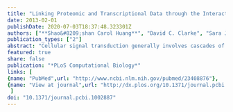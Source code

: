 ```yaml
---
title: "Linking Proteomic and Transcriptional Data through the Interactome and Epigenome Reveals a Map of Oncogene-induced Signaling"
date: 2013-02-01
publishDate: 2020-07-03T18:37:48.323301Z
authors: ["**Shao&#8209;shan Carol Huang**", "David C. Clarke", "Sara J. C. Gosline", "Adam Labadorf", "Candace R. Chouinard", "William Gordon", "Douglas A. Lauffenburger", "Ernest Fraenkel"]
publication_types: ["2"]
abstract: "Cellular signal transduction generally involves cascades of post-translational protein modifications that rapidly catalyze changes in protein-DNA interactions and gene expression. High-throughput measurements are improving our ability to study each of these stages individually, but do not capture the connections between them. Here we present an approach for building a network of physical links among these data that can be used to prioritize targets for pharmacological intervention. Our method recovers the critical missing links between proteomic and transcriptional data by relating changes in chromatin accessibility to changes in expression and then uses these links to connect proteomic and transcriptome data. We applied our approach to integrate epigenomic, phosphoproteomic and transcriptome changes induced by the variant III mutation of the epidermal growth factor receptor (EGFRvIII) in a cell line model of glioblastoma multiforme (GBM). To test the relevance of the network, we used small molecules to target highly connected nodes implicated by the network model that were not detected by the experimental data in isolation and we found that a large fraction of these agents alter cell viability. Among these are two compounds, ICG-001, targeting CREB binding protein (CREBBP), and PKF118-310, targeting $β$-catenin (CTNNB1), which have not been tested previously for effectiveness against GBM. At the level of transcriptional regulation, we used chromatin immunoprecipitation sequencing (ChIP-Seq) to experimentally determine the genome-wide binding locations of p300, a transcriptional co-regulator highly connected in the network. Analysis of p300 target genes suggested its role in tumorigenesis. We propose that this general method, in which experimental measurements are used as constraints for building regulatory networks from the interactome while taking into account noise and missing data, should be applicable to a wide range of high-throughput datasets."
featured: true
share: false
publication: "*PLoS Computational Biology*"
links: [ 
{name: "PubMed",url: "http://www.ncbi.nlm.nih.gov/pubmed/23408876"},
{name: "View at journal",url: "http://dx.plos.org/10.1371/journal.pcbi.1002887"}
 ] 
doi: "10.1371/journal.pcbi.1002887"
---
```



